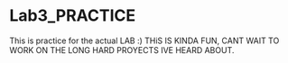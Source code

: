 # Lab3_PRACTICE
This is practice for the actual LAB :)
THiS IS KINDA FUN, CANT WAIT TO WORK ON THE LONG HARD PROYECTS IVE HEARD ABOUT.